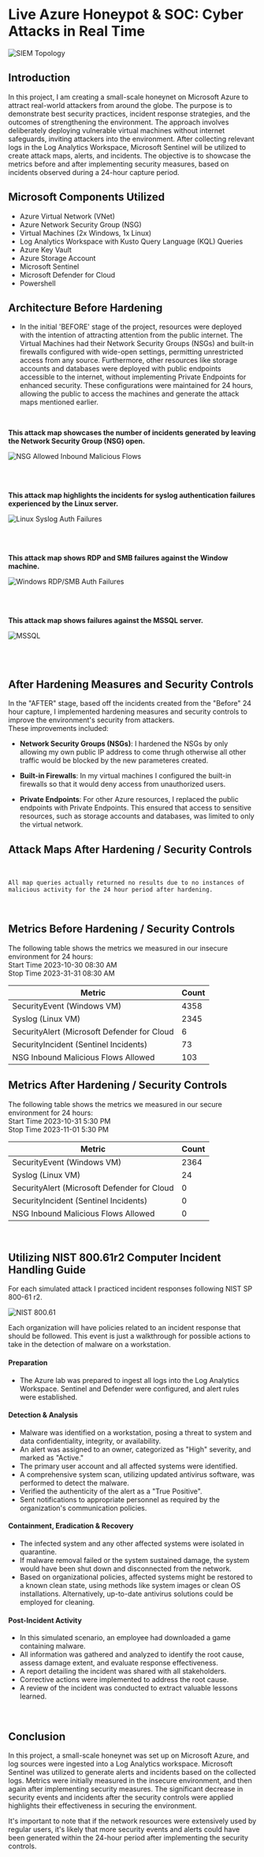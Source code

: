 # Live Azure Honeypot & SOC: Cyber Attacks in Real Time
 ![SIEM Topology](https://imgur.com/Ue5OzUS.png)<br>

## Introduction

 In this project, I am creating a small-scale honeynet on Microsoft Azure to attract real-world attackers from around the globe. The purpose is to demonstrate best security practices, incident response strategies, and the outcomes of strengthening the environment. The approach involves deliberately deploying vulnerable virtual machines without internet safeguards, inviting attackers into the environment. After collecting relevant logs in the Log Analytics Workspace, Microsoft Sentinel will be utilized to create attack maps, alerts, and incidents. The objective is to showcase the metrics before and after implementing security measures, based on incidents observed during a 24-hour capture period.

## Microsoft Components Utilized

- Azure Virtual Network (VNet)
- Azure Network Security Group (NSG)
- Virtual Machines (2x Windows, 1x Linux)
- Log Analytics Workspace with Kusto Query Language (KQL) Queries
- Azure Key Vault 
- Azure Storage Account 
- Microsoft Sentinel 
- Microsoft Defender for Cloud
- Powershell


## Architecture Before Hardening

 - In the initial 'BEFORE' stage of the project, resources were deployed with the intention of attracting attention from the public internet. The Virtual Machines had their Network Security Groups (NSGs) and built-in firewalls configured with wide-open settings, permitting unrestricted access from any source. Furthermore, other resources like storage accounts and databases were deployed with public endpoints accessible to the internet, without implementing Private Endpoints for enhanced security. These configurations were maintained for 24 hours, allowing the public to access the machines and generate the attack maps mentioned earlier.
 <br />
 
 <b>This attack map showcases the number of incidents generated by leaving the Network Security Group (NSG) open. </b>
 
   ![NSG Allowed Inbound Malicious Flows](https://i.imgur.com/bNOtiKt.png)<br>

 <br />
 <br />
 
 <b>This attack map highlights the incidents for syslog authentication failures experienced by the Linux server. </b>
 
![Linux Syslog Auth Failures](https://i.imgur.com/nFR0Ehf.png)<br>

 <br />
 <br />
 
 <b>This attack map shows RDP and SMB failures against the Window machine.</b>
 
![Windows RDP/SMB Auth Failures](https://i.imgur.com/4bylhdW.png)<br>

 <br />
 <br />
 
 <b>This attack map shows failures against the MSSQL server.</b>
 
![MSSQL](https://i.imgur.com/TYIlNVI.png)<br>

 <br />
 <br />
 
 ## After Hardening Measures and Security Controls

In the "AFTER" stage, based off the incidents created from the "Before" 24 hour capture, I implemented hardening measures and security controls to improve the environment's security from attackers.<br /> 
These improvements included:

- <b>Network Security Groups (NSGs)</b>: I hardened the NSGs by only allowing my own public IP address to come thrugh otherwise all other traffic would be blocked by the new parameteres created.

- <b>Built-in Firewalls</b>: In my virtual machines I configured the built-in firewalls so that it would deny access from unauthorized users. 

- <b>Private Endpoints</b>: For other Azure resources, I replaced the public endpoints with Private Endpoints. This ensured that access to sensitive resources, such as storage accounts and databases, was limited to only the virtual network.

## Attack Maps After Hardening / Security Controls

<br />

```All map queries actually returned no results due to no instances of malicious activity for the 24 hour period after hardening.```

 <br />
 
## Metrics Before Hardening / Security Controls

The following table shows the metrics we measured in our insecure environment for 24 hours:<br/>
Start Time 2023-10-30 08:30 AM<br/>
Stop Time 2023-31-31 08:30 AM

| Metric                   | Count
| ------------------------ | -----
| SecurityEvent (Windows VM)            | 4358
| Syslog (Linux VM)                   | 2345
| SecurityAlert (Microsoft Defender for Cloud            | 6
| SecurityIncident (Sentinel Incidents)        | 73
| NSG Inbound Malicious Flows Allowed | 103



## Metrics After Hardening / Security Controls

The following table shows the metrics we measured in our secure environment for 24 hours:<br/>
Start Time 2023-10-31 5:30 PM<br/>
Stop Time	2023-11-01 5:30 PM


| Metric                   | Count
| ------------------------ | -----
| SecurityEvent (Windows VM)            | 2364
| Syslog (Linux VM)                   | 24
| SecurityAlert (Microsoft Defender for Cloud            | 0
| SecurityIncident (Sentinel Incidents)        | 0
| NSG Inbound Malicious Flows Allowed | 0

<br/>


## Utilizing NIST 800.61r2 Computer Incident Handling Guide

For each simulated attack I practiced incident responses following NIST SP 800-61 r2.

![NIST 800.61](https://i.imgur.com/6PTG7c0l.png)

Each organization will have policies related to an incident response that should be followed. This event is just a walkthrough for possible actions to take in the detection of malware on a workstation.  

#### Preparation

- The Azure lab was prepared to ingest all logs into the Log Analytics Workspace. Sentinel and Defender were configured, and alert rules were established.

#### Detection & Analysis

- Malware was identified on a workstation, posing a threat to system and data confidentiality, integrity, or availability.
- An alert was assigned to an owner, categorized as "High" severity, and marked as "Active."
- The primary user account and all affected systems were identified.
- A comprehensive system scan, utilizing updated antivirus software, was performed to detect the malware.
- Verified the authenticity of the alert as a "True Positive".
- Sent notifications to appropriate personnel as required by the organization's communication policies.

#### Containment, Eradication & Recovery

- The infected system and any other affected systems were isolated in quarantine.
- If malware removal failed or the system sustained damage, the system would have been shut down and disconnected from the network.
- Based on organizational policies, affected systems might be restored to a known clean state, using methods like system images or clean OS installations. Alternatively, up-to-date antivirus solutions could be employed for cleaning.

#### Post-Incident Activity

- In this simulated scenario, an employee had downloaded a game containing malware.
- All information was gathered and analyzed to identify the root cause, assess damage extent, and evaluate response effectiveness.
- A report detailing the incident was shared with all stakeholders.
- Corrective actions were implemented to address the root cause.
- A review of the incident was conducted to extract valuable lessons learned.


<br />

## Conclusion

In this project, a small-scale honeynet was set up on Microsoft Azure, and log sources were ingested into a Log Analytics workspace. Microsoft Sentinel was utilized to generate alerts and incidents based on the collected logs. Metrics were initially measured in the insecure environment, and then again after implementing security measures. The significant decrease in security events and incidents after the security controls were applied highlights their effectiveness in securing the environment.

It's important to note that if the network resources were extensively used by regular users, it's likely that more security events and alerts could have been generated within the 24-hour period after implementing the security controls.
